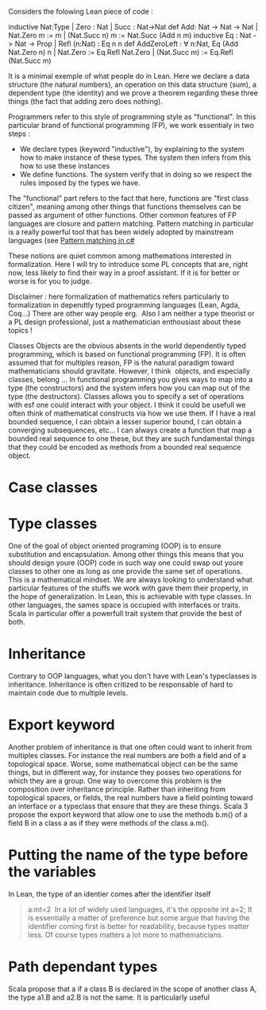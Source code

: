 Considers the folowing Lean piece of code :

inductive Nat:Type
| Zero : Nat
| Succ : Nat->Nat
def Add: Nat -> Nat -> Nat
| Nat.Zero m := m
| (Nat.Succ n) m := Nat.Succ (Add n m)
inductive Eq : Nat -> Nat → Prop
| Refl (n:Nat) : Eq n n
def AddZeroLeft : ∀ n:Nat, Eq (Add Nat.Zero n) n
| Nat.Zero := Eq.Refl Nat.Zero
| (Nat.Succ m) := Eq.Refl (Nat.Succ m)

It is a minimal exemple of what people do in Lean. Here we declare a data structure (the natural numbers), an operation on this data structure (sum), a dependent type (the identity)
and we prove a theorem regarding these three things (the fact that adding zero does nothing).

Programmers refer to this style of programming style as "functional". In this particular brand of functional programming (FP), we work essentialy in two steps :
- We declare types (keyword "inductive"), by explaining to the system how to make instance of these types. The system then infers from this how to use these instances
- We define functions. The system verify that in doing so we respect the rules imposed by the types we have.

The "functional" part refers to the fact that here, functions are "first class citizen", meaning among other things that functions themselves can be passed as argument of other functions.
Other common features of FP languages are closure and pattern matching. Pattern matching in particular is a really powerful tool that has been widely adopted by mainstream languages (see [Pattern matching in c#](hhttps://docs.microsoft.com/en-us/dotnet/csharp/fundamentals/functional/pattern-matching)

These notions are quiet common among mathemations interested in formalization. Here I will try to introduce some PL concepts that are, right now, less likely to find their way in a proof assistant. If it is for better or worse is for you to judge.

Disclaimer : here formalization of mathematics refers particularly to formalization in dependtly typed programming languages (Lean, Agda, Coq…) There are other way people erg. 
Also I am neither a type theorist or a PL design professional, just a mathematician enthousiast about these topics !

Classes
Objects are the obvious absents in the world dependently typed programming, which is based on functional programming (FP).
It is often assumed that for multiples reason, FP is the natural paradigm toward mathematicians should gravitate. However, I think 
objects, and especially classes, belong … In functional programming you gives ways to map into a type (the constructors)
and the system infers how you can map out of the type (the destructors). Classes allows you to specify a set of operations with esf one could interact with your object. I think it could be usefull we often think of mathematical constructs via how we use them. If I have a real bounded sequence, I can obtain a lesser superior bound, I can obtain a converging subsequences, etc… I can always create a function that map a bounded real sequence to one these, but they are such fundamental things that they could be encoded as methods from a bounded real sequence object.
# Case classes
# Type classes
One of the goal of object oriented programing (OOP) is to ensure substitution and encapsulation. Among other things this means that you should design youre (OOP) code in such way one could swap out youre classes to other one as long as one provide the same set of operations. 
This is a mathematical mindset. We are always looking to understand what particular features of the stuffs we work with gave them their property, in the hope of generalization.
In Lean, this is achievable with type classes. In other languages, the sames space is occupied with interfaces or traits. Scala in particular offer a powerfull trait system that provide the best of both.
# Inheritance
Contrary to OOP languages, what you don't have with Lean's typeclasses is inheritance. Inheritance is often critized to be responsable of hard to maintain code due to multiple levels.
# Export keyword
Another problem of inheritance is that one often could want to inherit from multiples classes. For instance the real numbers are both a field and of a topological space. Worse, some mathematical object can be the same things, but in different way, for instance they posses two operations for which they are a group.
One way to overcome this problem is the composition over inheritance principle. Rather than inheriting from topological spaces, or fields, the real numbers have a field pointing toward an interface or a typeclass that ensure that they are these things.
Scala 3 propose the export keyword that allow one to use the methods b.m() of a field B in a class a as if they were methods of the class a.m().
# Putting the name of the type before the variables
In Lean, the type of an identier comes after the identifier itself
>a:int=2 
In a lot of widely used languages, it's the opposite
>int a=2;
It is essentially a matter of preference but some argue that having the identifier coming first is better for readability, because types matter less. Of course types matters a lot more to mathematicians.
# Path dependant types
Scala propose that a if a class B is declared in the scope of another class A, the type a1.B and a2.B is not the same. It is particularly useful
